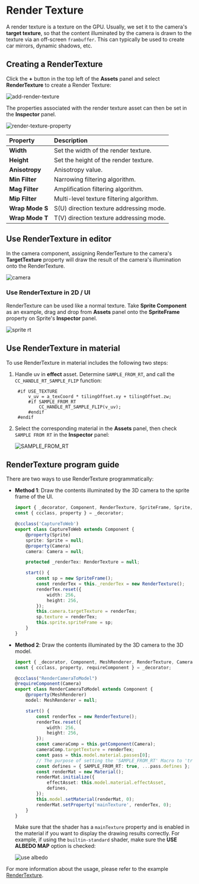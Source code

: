 # Render Texture

A render texture is a texture on the GPU. Usually, we set it to the camera's **target texture**, so that the content illuminated by the camera is drawn to the texture via an off-screen `frambuffer`. This can typically be used to create car mirrors, dynamic shadows, etc.

## Creating a RenderTexture

Click the __+__ button in the top left of the __Assets__ panel and select __RenderTexture__ to create a Render Texture:

![add-render-texture](render-texture/add-render-texture.png)

The properties associated with the render texture asset can then be set in the __Inspector__ panel.

![render-texture-property](render-texture/render-texture-property.png)

| Property | Description |
| :--- | :--- |
| __Width__  | Set the width of the render texture.  |
| __Height__ | Set the height of the render texture. |
| __Anisotropy__ | Anisotropy value. |
| __Min Filter__ | Narrowing filtering algorithm.     |
| __Mag Filter__ | Amplification filtering algorithm. |
| __Mip Filter__ | Multi-level texture filtering algorithm. |
| __Wrap Mode S__ | S(U) direction texture addressing mode. |
| __Wrap Mode T__ | T(V) direction texture addressing mode. |

## Use RenderTexture in editor

In the camera component, assigning RenderTexture to the camera's __TargetTexture__ property will draw the result of the camera's illumination onto the RenderTexture.

![camera](render-texture/camera.png)

### Use RenderTexture in 2D / UI

RenderTexture can be used like a normal texture. Take __Sprite Component__ as an example, drag and drop from __Assets__ panel onto the __SpriteFrame__ property on Sprite's __Inspector__ panel.

![sprite rt](render-texture/sprite-rt.png)

## Use RenderTexture in material

To use RenderTexture in material includes the following two steps:

1. Handle uv in __effect__ asset. Determine `SAMPLE_FROM_RT`, and call the `CC_HANDLE_RT_SAMPLE_FLIP` function:

   ```
    #if USE_TEXTURE
        v_uv = a_texCoord * tilingOffset.xy + tilingOffset.zw;
        #if SAMPLE_FROM_RT
            CC_HANDLE_RT_SAMPLE_FLIP(v_uv);
        #endif
    #endif
    ```

2. Select the corresponding material in the __Assets__ panel, then check `SAMPLE FROM RT` in the __Inspector__ panel:

    ![SAMPLE_FROM_RT](render-texture/SampleFormRT.png)

## RenderTexture program guide

There are two ways to use RenderTexture programmatically:

- __Method 1__: Draw the contents illuminated by the 3D camera to the sprite frame of the UI.

    ```typescript
    import { _decorator, Component, RenderTexture, SpriteFrame, Sprite, Camera } from 'cc';
    const { ccclass, property } = _decorator;

    @ccclass('CaptureToWeb')
    export class CaptureToWeb extends Component {
        @property(Sprite)
        sprite: Sprite = null;
        @property(Camera)
        camera: Camera = null;

        protected _renderTex: RenderTexture = null;

        start() {
            const sp = new SpriteFrame();
            const renderTex = this._renderTex = new RenderTexture();
            renderTex.reset({
                width: 256,
                height: 256,
            });
            this.camera.targetTexture = renderTex;
            sp.texture = renderTex;
            this.sprite.spriteFrame = sp;
        }
    }
    ```

- __Method 2__: Draw the contents illuminated by the 3D camera to the 3D model.

    ```typescript
    import { _decorator, Component, MeshRenderer, RenderTexture, Camera, Material } from 'cc';
    const { ccclass, property, requireComponent } = _decorator;

    @ccclass("RenderCameraToModel")
    @requireComponent(Camera)
    export class RenderCameraToModel extends Component {
        @property(MeshRenderer)
        model: MeshRenderer = null;

        start() {            
            const renderTex = new RenderTexture();
            renderTex.reset({
                width: 256,
                height: 256,
            });
            const cameraComp = this.getComponent(Camera);
            cameraComp.targetTexture = renderTex;
            const pass = this.model.material.passes[0];
            // The purpose of setting the 'SAMPLE_FROM_RT' Macro to 'true' is to enable the RenderTexture to display correctly on all platforms
            const defines = { SAMPLE_FROM_RT: true, ...pass.defines };
            const renderMat = new Material();
            renderMat.initialize({
                effectAsset: this.model.material.effectAsset,
                defines,
            });
            this.model.setMaterial(renderMat, 0);
            renderMat.setProperty('mainTexture', renderTex, 0);
        }
    }
    ```

    Make sure that the shader has a `mainTexture` property and is enabled in the material if you want to display the drawing results correctly. For example, if using the `builtin-standard` shader, make sure the __USE ALBEDO MAP__ option is checked:

    ![use albedo](render-texture/use-albedo.png)

For more information about the usage, please refer to the example [RenderTexture](https://github.com/cocos/cocos-test-projects/tree/v3.5/assets/cases/rendertexture).

